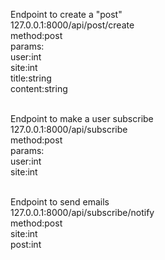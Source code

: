 
Endpoint to create a "post"
<br>
127.0.0.1:8000/api/post/create
<br>
method:post
<br>
params:
<br>
user:int
<br>
site:int
<br>
title:string
<br>
content:string
<br>
<br>

Endpoint to make a user subscribe
<br>
127.0.0.1:8000/api/subscribe
<br>
method:post
<br>
params:
<br>
user:int
<br>
site:int
<br>
<br>

Endpoint to send emails
<br>
127.0.0.1:8000/api/subscribe/notify
<br>
method:post
<br>
site:int
<br>
post:int
<br>
